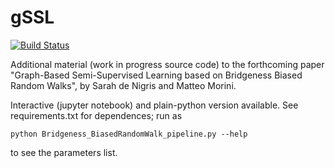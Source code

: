 # gSSL

[![Build Status](https://travis-ci.org/mmorini/gSSL.svg?branch=master)](https://travis-ci.org/mmorini/gSSL)

Additional material (work in progress source code) to the forthcoming paper "Graph-Based Semi-Supervised Learning based on Bridgeness Biased 
Random Walks", by Sarah de Nigris and Matteo Morini.

Interactive (jupyter notebook) and plain-python version available. See requirements.txt for dependences; run as 

```python Bridgeness_BiasedRandomWalk_pipeline.py --help```

to see the parameters list.







